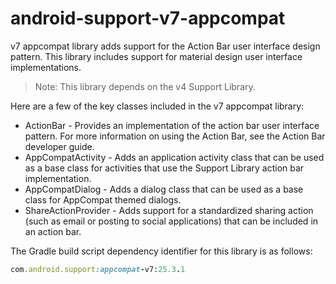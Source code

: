 # android-support-v7-appcompat

v7 appcompat library adds support for the Action Bar user interface design pattern. This library includes support for material design user interface implementations. 

> Note: This library depends on the v4 Support Library.

Here are a few of the key classes included in the v7 appcompat library:

- ActionBar - Provides an implementation of the action bar user interface pattern. For more information on using the Action Bar, see the Action Bar developer guide.
- AppCompatActivity - Adds an application activity class that can be used as a base class for activities that use the Support Library action bar implementation.
- AppCompatDialog - Adds a dialog class that can be used as a base class for AppCompat themed dialogs.
- ShareActionProvider - Adds support for a standardized sharing action (such as email or posting to social applications) that can be included in an action bar.

The Gradle build script dependency identifier for this library is as follows:

```ruby
com.android.support:appcompat-v7:25.3.1
```
